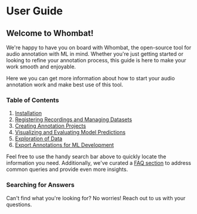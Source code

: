 # User Guide

## Welcome to Whombat!

We're happy to have you on board with Whombat, the open-source tool for audio
annotation with ML in mind. Whether you're just getting started or looking to
refine your annotation process, this guide is here to make your work smooth and
enjoyable.

Here we you can get more information about how to start your audio annotation
work and make best use of this tool.

### Table of Contents

1. [Installation](installation.md)
2. [Registering Recordings and Managing Datasets](datasets.md)
3. [Creating Annotation Projects](annotation_projects.md)
4. [Visualizing and Evaluating Model Predictions](evaluation.md)
5. [Exploration of Data](exploration.md)
6. [Export Annotations for ML Development](export.md)

Feel free to use the handy search bar above to quickly locate the information
you need. Additionally, we've curated a [FAQ section](faq.md) to address common
queries and provide even more insights.

### Searching for Answers

Can't find what you're looking for? No worries! Reach out to us with your
questions.
